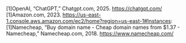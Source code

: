 [1]OpenAI, “ChatGPT,” Chatgpt.com, 2025. https://chatgpt.com/
‌[1]Amazon.com, 2023. https://us-east-1.console.aws.amazon.com/ec2/home?region=us-east-1#Instances:
‌[1]Namecheap, “Buy domain name - Cheap domain names from $1.37 - Namecheap,” Namecheap.com, 2018. https://www.namecheap.com/
‌
